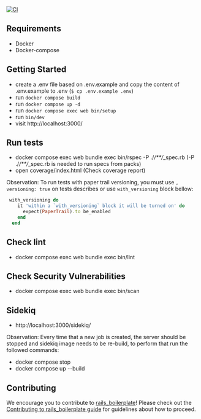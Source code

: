 [![CI](https://github.com/espoo-dev/rails_boilerplate/actions/workflows/ci.yml/badge.svg)](https://github.com/espoo-dev/rails_boilerplate/actions/workflows/ci.yml)

## Requirements

- Docker
- Docker-compose

## Getting Started

- create a .env file based on .env.example and copy the content of .env.example to .env (`$ cp .env.example .env`)
- run `docker compose build`
- run `docker compose up -d`
- run `docker compose exec web bin/setup`
- run `bin/dev`
- visit http://localhost:3000/

## Run tests

- docker compose exec web bundle exec bin/rspec -P ./_/\*\*/_\_spec.rb (-P ./_/\*\*/_\_spec.rb is needed to run specs from packs)
- open coverage/index.html (Check coverage report)

Observation: To run tests with paper trail versioning, you must use `, versioning: true` on tests describes or use `with_versioning` block bellow:

```ruby
 with_versioning do
    it 'within a `with_versioning` block it will be turned on' do
      expect(PaperTrail).to be_enabled
    end
  end
```

## Check lint

- docker compose exec web bundle exec bin/lint

## Check Security Vulnerabilities

- docker compose exec web bundle exec bin/scan

## Sidekiq

- http://localhost:3000/sidekiq/

Observation: Every time that a new job is created, the server should be stopped and sidekiq image needs to be re-build, to perform that run the followed commands:

- docker compose stop
- docker compose up --build

## Contributing

We encourage you to contribute to [rails_boilerplate](https://github.com/espoo-dev/rails_boilerplate)! Please check out the [Contributing to rails_boilerplate guide](https://github.com/espoo-dev/rails_boilerplate/blob/master/CONTRIBUTING.md) for guidelines about how to proceed.
